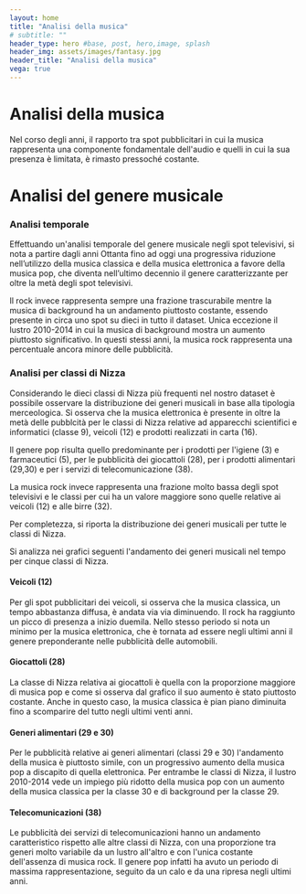 ```yaml
---
layout: home
title: "Analisi della musica"
# subtitle: ""
header_type: hero #base, post, hero,image, splash
header_img: assets/images/fantasy.jpg
header_title: "Analisi della musica"
vega: true
---
```


# Analisi della musica

Nel corso degli anni, il rapporto tra spot pubblicitari in cui la musica rappresenta una componente fondamentale 
dell'audio e quelli in cui la sua presenza è limitata, è rimasto pressoché costante.

<vegachart schema-url="{{site.baseurl}}/assets/charts/music_charts/music_lustrum.json" style="width: 100%"></vegachart>


# Analisi del genere musicale

### Analisi temporale

Effettuando un'analisi temporale del genere musicale negli spot televisivi, si nota a partire dagli anni Ottanta fino 
ad oggi una progressiva riduzione nell’utilizzo della musica classica e 
della musica elettronica a favore della musica pop, che diventa nell’ultimo decennio il genere caratterizzante per 
oltre la metà degli spot televisivi. 

Il rock invece rappresenta sempre una frazione trascurabile mentre la musica di background ha un andamento piuttosto 
costante, essendo presente in circa uno spot su dieci in tutto il dataset.
Unica eccezione il lustro 2010-2014 in cui la musica di background mostra un aumento piuttosto significativo. 
In questi stessi anni, la musica rock rappresenta una percentuale ancora minore delle pubblicità. 

<vegachart schema-url="{{site.baseurl}}/assets/charts/music_charts/streamgraph2.json" style="width: 100%"></vegachart>

<vegachart schema-url="{{site.baseurl}}/assets/charts/music_charts/lustrum3.json" style="width: 100%"></vegachart>

### Analisi per classi di Nizza


Considerando le dieci classi di Nizza più frequenti nel nostro dataset è possibile osservare la distribuzione
dei generi musicali in base alla tipologia merceologica. Si osserva che la musica elettronica è presente in oltre la 
metà delle pubblcità per le classi di Nizza relative ad apparecchi scientifici e informatici (classe 9), veicoli (12) e 
prodotti realizzati in carta (16).

Il genere pop risulta quello predominante per i prodotti per l'igiene (3) e farmaceutici (5), 
per le pubblicità dei giocattoli (28), per i prodotti alimentari (29,30) e per i servizi di telecomunicazione (38).

La musica rock invece rappresenta una frazione molto bassa degli spot televisivi e le classi per cui ha un valore 
maggiore sono quelle relative ai veicoli (12) e alle birre (32).
<vegachart schema-url="{{site.baseurl}}/assets/charts/music_charts/nice_top10.json" style="width: 100%"></vegachart>

Per completezza, si riporta la distribuzione dei generi musicali per tutte le classi di Nizza.

<vegachart schema-url="{{site.baseurl}}/assets/charts/music_charts/nice_all.json" style="width: 100%"></vegachart>



Si analizza nei grafici seguenti l'andamento dei generi musicali nel tempo per cinque classi di Nizza.



#### Veicoli (12)
Per gli spot pubblicitari dei veicoli, si osserva che la musica classica, un tempo abbastanza diffusa, è andata via
via diminuendo. Il rock ha raggiunto un picco di presenza a inizio duemila. Nello stesso periodo si nota 
un minimo per la musica elettronica, che è tornata ad essere negli ultimi anni il genere preponderante nelle 
pubblicità delle automobili.


<vegachart schema-url="{{site.baseurl}}/assets/charts/music_charts/nice12.json" style="width: 100%"></vegachart>

#### Giocattoli (28)
La classe di Nizza relativa ai giocattoli è quella con la proporzione maggiore di musica pop e come si osserva dal 
grafico il suo aumento è stato piuttosto costante. Anche in questo caso, la musica classica è pian piano diminuita 
fino a scomparire del tutto negli ultimi venti anni. 



<vegachart schema-url="{{site.baseurl}}/assets/charts/music_charts/nice28.json" style="width: 100%"></vegachart>

#### Generi alimentari (29 e 30)
Per le pubblicità relative ai generi alimentari (classi 29 e 30) l'andamento della musica è piuttosto simile, 
con un progressivo aumento della musica pop a discapito di quella elettronica. Per entrambe le classi di Nizza, 
il lustro 2010-2014 vede un impiego più ridotto della musica pop con un aumento della musica classica per la classe 30 
e di background per la classe 29.


<vegachart schema-url="{{site.baseurl}}/assets/charts/music_charts/nice29.json" style="width: 100%"></vegachart>


<vegachart schema-url="{{site.baseurl}}/assets/charts/music_charts/nice30.json" style="width: 100%"></vegachart>

#### Telecomunicazioni (38)
Le pubblicità dei servizi di telecomunicazioni hanno un andamento caratteristico rispetto alle altre classi 
di Nizza, con una proporzione tra generi molto variabile da un lustro all'altro e con l'unica costante dell'assenza 
di musica rock. Il genere pop infatti ha avuto un periodo di massima rappresentazione, seguito da un calo e da una 
ripresa negli ultimi anni.


<vegachart schema-url="{{site.baseurl}}/assets/charts/music_charts/nice38.json" style="width: 100%"></vegachart>
